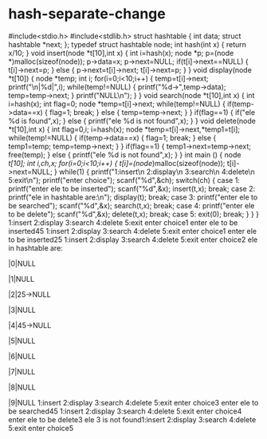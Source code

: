 # hash-separate-change
#include<stdio.h>
#include<stdlib.h>
struct hashtable
{
        int data;
        struct hashtable *next;
};
typedef struct hashtable node;
int hash(int x)
{
        return x/10;
}
void insert(node *t[10],int x)
{
        int i=hash(x);
        node *p;
        p=(node *)malloc(sizeof(node));
        p->data=x;
        p->next=NULL;
        if(t[i]->next==NULL)
        {
                t[i]->next=p;
        }
        else
        {
                p->next=t[i]->next;
                t[i]->next=p;
        }
}
void display(node *t[10])
{
        node *temp;
        int i;
        for(i=0;i<10;i++)
        {
                temp=t[i]->next;
                printf("\n|%d|",i);
                while(temp!=NULL)
                {
                        printf("%d->",temp->data);
                        temp=temp->next;
                }
                printf("NULL\n");
        }
}
void search(node *t[10],int x)
{
        int i=hash(x);
        int flag=0;
        node *temp=t[i]->next;
        while(temp!=NULL)
        {
                if(temp->data==x)
                {
                        flag=1;
                        break;
                }
 else
                {
                        temp=temp->next;
                }
        }
        if(flag==1)
        {
                if("ele %d is found",x);
        }
        else
        {
                printf("ele %d is not found",x);
        }
}
void delete(node *t[10],int x)
{
        int flag=0,i;
        i=hash(x);
        node *temp=t[i]->next,*temp1=t[i];
        while(temp!=NULL)
        {
                if(temp->data==x)
                {
                        flag=1;
                        break;
                }
                else
                {
                        temp1=temp;
                        temp=temp->next;
                }
        }
        if(flag==1)
        {
                temp1->next=temp->next;
                free(temp);
        }
        else
        {
                printf("ele %d is not found",x);
                }
}
int main ()
{
        node *t[10];
        int i,ch,x;
        for(i=0;i<10;i++)
        {
                t[i]=(node*)malloc(sizeof(node));
                t[i]->next=NULL;
        }
        while(1)
        {
                printf("1:insert\n 2:display\n 3:search\n 4:delete\n 5:exit\n");
                printf("enter choice");
                scanf("%d",&ch);
                switch(ch)
                {
                        case 1: printf("enter ele to be inserted");
                                scanf("%d",&x);
                                insert(t,x);
                                break;
                        case 2: printf("ele in hashtable are:\n");
                                display(t);
                                break;
                        case 3: printf("enter ele to be searched");
                                scanf("%d",&x);
                                search(t,x);
                                break;
                        case 4: printf("enter ele to be delete");
                                 scanf("%d",&x);
                                delete(t,x);
                                break;
                        case 5: exit(0);
                                break;
                }
        }
}
1:insert
 2:display
 3:search
 4:delete
 5:exit
enter choice1
enter ele to be inserted45
1:insert
 2:display
 3:search
 4:delete
 5:exit
enter choice1
enter ele to be inserted25
1:insert
 2:display
 3:search
 4:delete
 5:exit
enter choice2
ele in hashtable are:

|0|NULL

|1|NULL

|2|25->NULL

|3|NULL

|4|45->NULL

|5|NULL

|6|NULL

|7|NULL

|8|NULL

|9|NULL
1:insert
 2:display
 3:search
 4:delete
 5:exit
enter choice3
enter ele to be searched45
1:insert
 2:display
 3:search
 4:delete
 5:exit
enter choice4
enter ele to be delete3
ele 3 is not found1:insert
 2:display
 3:search
 4:delete
 5:exit
enter choice5
